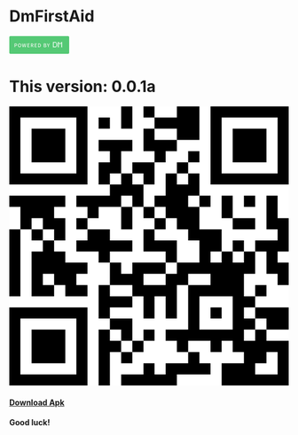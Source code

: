# DmFirstAid

[![N|Solid](https://raw.githubusercontent.com/DormantMan/KlgEdu/master/thumb.png)](https://t.me/DormantMan)

# This version: 0.0.1a

![QrCode](https://raw.githubusercontent.com/DormantMan/Android/master/DmFirstAid/QrCode.png)

#### [Download Apk](https://bit.ly/DmFirstAids)
**Good luck!**
